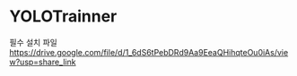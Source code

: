 # YOLOTrainner  
필수 설치 파일  
https://drive.google.com/file/d/1_6dS6tPebDRd9Aa9EeaQHihqteOu0iAs/view?usp=share_link
